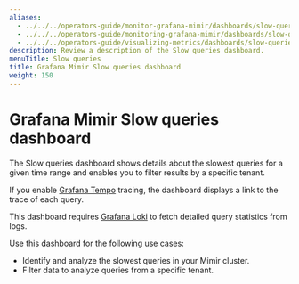 ```yaml
---
aliases:
  - ../../../operators-guide/monitor-grafana-mimir/dashboards/slow-queries/
  - ../../../operators-guide/monitoring-grafana-mimir/dashboards/slow-queries/
  - ../../../operators-guide/visualizing-metrics/dashboards/slow-queries/
description: Review a description of the Slow queries dashboard.
menuTitle: Slow queries
title: Grafana Mimir Slow queries dashboard
weight: 150
---
```



# Grafana Mimir Slow queries dashboard

The Slow queries dashboard shows details about the slowest queries for a given time range and enables you to filter results by a specific tenant.

If you enable [Grafana Tempo](/oss/tempo/) tracing, the dashboard displays a link to the trace of each query.

This dashboard requires [Grafana Loki](/oss/loki/) to fetch detailed query statistics from logs.

Use this dashboard for the following use cases:

- Identify and analyze the slowest queries in your Mimir cluster.
- Filter data to analyze queries from a specific tenant.
